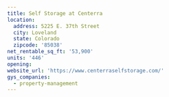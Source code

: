```yaml
---
title: Self Storage at Centerra
location:
  address: 5225 E. 37th Street
  city: Loveland
  state: Colorado
  zipcode: '85038'
net_rentable_sq_ft: '53,900'
units: '446'
opening:
website_url: 'https://www.centerraselfstorage.com/'
gys_companies:
  - property-management
---
```


